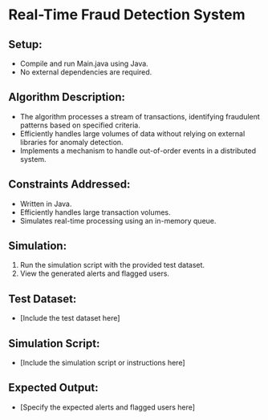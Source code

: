 # Real-Time Fraud Detection System

## Setup:
- Compile and run Main.java using Java.
- No external dependencies are required.

## Algorithm Description:
- The algorithm processes a stream of transactions, identifying fraudulent patterns based on specified criteria.
- Efficiently handles large volumes of data without relying on external libraries for anomaly detection.
- Implements a mechanism to handle out-of-order events in a distributed system.

## Constraints Addressed:
- Written in Java.
- Efficiently handles large transaction volumes.
- Simulates real-time processing using an in-memory queue.

## Simulation:
1. Run the simulation script with the provided test dataset.
2. View the generated alerts and flagged users.

## Test Dataset:
- [Include the test dataset here]

## Simulation Script:
- [Include the simulation script or instructions here]

## Expected Output:
- [Specify the expected alerts and flagged users here]
